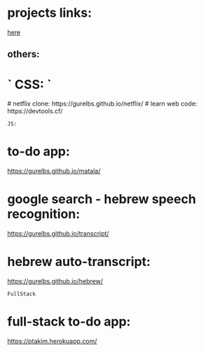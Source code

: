 # projects links: 

<a href="https://guribs.com/">here</a>


## others: 

<h1>
`
CSS:
`
</h1>
# netflix clone: 
https://gurelbs.github.io/netflix/
# learn web code: 
https://devtools.cf/


`
JS:
`
# to-do app: 
https://gurelbs.github.io/matala/
# google search - hebrew speech recognition: 
https://gurelbs.github.io/transcript/
# hebrew auto-transcript: 
https://gurelbs.github.io/hebrew/

`
FullStack
`
# full-stack to-do app: 
https://ptakim.herokuapp.com/
